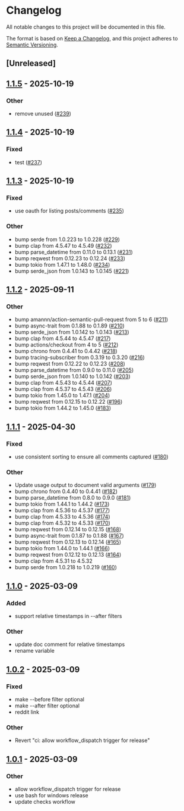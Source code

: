# Changelog

All notable changes to this project will be documented in this file.

The format is based on [Keep a Changelog](https://keepachangelog.com/en/1.0.0/),
and this project adheres to [Semantic Versioning](https://semver.org/spec/v2.0.0.html).

## [Unreleased]

## [1.1.5](https://github.com/andrewbanchich/shreddit/compare/v1.1.4...v1.1.5) - 2025-10-19

### Other

- remove unused ([#239](https://github.com/andrewbanchich/shreddit/pull/239))

## [1.1.4](https://github.com/andrewbanchich/shreddit/compare/v1.1.3...v1.1.4) - 2025-10-19

### Fixed

- test ([#237](https://github.com/andrewbanchich/shreddit/pull/237))

## [1.1.3](https://github.com/andrewbanchich/shreddit/compare/v1.1.2...v1.1.3) - 2025-10-19

### Fixed

- use oauth for listing posts/comments ([#235](https://github.com/andrewbanchich/shreddit/pull/235))

### Other

- bump serde from 1.0.223 to 1.0.228 ([#229](https://github.com/andrewbanchich/shreddit/pull/229))
- bump clap from 4.5.47 to 4.5.49 ([#232](https://github.com/andrewbanchich/shreddit/pull/232))
- bump parse_datetime from 0.11.0 to 0.13.1 ([#231](https://github.com/andrewbanchich/shreddit/pull/231))
- bump reqwest from 0.12.23 to 0.12.24 ([#233](https://github.com/andrewbanchich/shreddit/pull/233))
- bump tokio from 1.47.1 to 1.48.0 ([#234](https://github.com/andrewbanchich/shreddit/pull/234))
- bump serde_json from 1.0.143 to 1.0.145 ([#221](https://github.com/andrewbanchich/shreddit/pull/221))

## [1.1.2](https://github.com/andrewbanchich/shreddit/compare/v1.1.1...v1.1.2) - 2025-09-11

### Other

- bump amannn/action-semantic-pull-request from 5 to 6 ([#211](https://github.com/andrewbanchich/shreddit/pull/211))
- bump async-trait from 0.1.88 to 0.1.89 ([#210](https://github.com/andrewbanchich/shreddit/pull/210))
- bump serde_json from 1.0.142 to 1.0.143 ([#213](https://github.com/andrewbanchich/shreddit/pull/213))
- bump clap from 4.5.44 to 4.5.47 ([#217](https://github.com/andrewbanchich/shreddit/pull/217))
- bump actions/checkout from 4 to 5 ([#212](https://github.com/andrewbanchich/shreddit/pull/212))
- bump chrono from 0.4.41 to 0.4.42 ([#218](https://github.com/andrewbanchich/shreddit/pull/218))
- bump tracing-subscriber from 0.3.19 to 0.3.20 ([#216](https://github.com/andrewbanchich/shreddit/pull/216))
- bump reqwest from 0.12.22 to 0.12.23 ([#208](https://github.com/andrewbanchich/shreddit/pull/208))
- bump parse_datetime from 0.9.0 to 0.11.0 ([#205](https://github.com/andrewbanchich/shreddit/pull/205))
- bump serde_json from 1.0.140 to 1.0.142 ([#203](https://github.com/andrewbanchich/shreddit/pull/203))
- bump clap from 4.5.43 to 4.5.44 ([#207](https://github.com/andrewbanchich/shreddit/pull/207))
- bump clap from 4.5.37 to 4.5.43 ([#206](https://github.com/andrewbanchich/shreddit/pull/206))
- bump tokio from 1.45.0 to 1.47.1 ([#204](https://github.com/andrewbanchich/shreddit/pull/204))
- bump reqwest from 0.12.15 to 0.12.22 ([#196](https://github.com/andrewbanchich/shreddit/pull/196))
- bump tokio from 1.44.2 to 1.45.0 ([#183](https://github.com/andrewbanchich/shreddit/pull/183))

## [1.1.1](https://github.com/andrewbanchich/shreddit/compare/v1.1.0...v1.1.1) - 2025-04-30

### Fixed

- use consistent sorting to ensure all comments captured ([#180](https://github.com/andrewbanchich/shreddit/pull/180))

### Other

- Update usage output to document valid arguments ([#179](https://github.com/andrewbanchich/shreddit/pull/179))
- bump chrono from 0.4.40 to 0.4.41 ([#182](https://github.com/andrewbanchich/shreddit/pull/182))
- bump parse_datetime from 0.8.0 to 0.9.0 ([#181](https://github.com/andrewbanchich/shreddit/pull/181))
- bump tokio from 1.44.1 to 1.44.2 ([#173](https://github.com/andrewbanchich/shreddit/pull/173))
- bump clap from 4.5.36 to 4.5.37 ([#177](https://github.com/andrewbanchich/shreddit/pull/177))
- bump clap from 4.5.33 to 4.5.36 ([#174](https://github.com/andrewbanchich/shreddit/pull/174))
- bump clap from 4.5.32 to 4.5.33 ([#170](https://github.com/andrewbanchich/shreddit/pull/170))
- bump reqwest from 0.12.14 to 0.12.15 ([#168](https://github.com/andrewbanchich/shreddit/pull/168))
- bump async-trait from 0.1.87 to 0.1.88 ([#167](https://github.com/andrewbanchich/shreddit/pull/167))
- bump reqwest from 0.12.13 to 0.12.14 ([#165](https://github.com/andrewbanchich/shreddit/pull/165))
- bump tokio from 1.44.0 to 1.44.1 ([#166](https://github.com/andrewbanchich/shreddit/pull/166))
- bump reqwest from 0.12.12 to 0.12.13 ([#164](https://github.com/andrewbanchich/shreddit/pull/164))
- bump clap from 4.5.31 to 4.5.32
- bump serde from 1.0.218 to 1.0.219 ([#160](https://github.com/andrewbanchich/shreddit/pull/160))

## [1.1.0](https://github.com/andrewbanchich/shreddit/compare/v1.0.2...v1.1.0) - 2025-03-09

### Added

- support relative timestamps in --after filters

### Other

- update doc comment for relative timestamps
- rename variable

## [1.0.2](https://github.com/andrewbanchich/shreddit/compare/v1.0.1...v1.0.2) - 2025-03-09

### Fixed

- make --before filter optional
- make --after filter optional
- reddit link

### Other

- Revert "ci: allow workflow_dispatch trigger for release"

## [1.0.1](https://github.com/andrewbanchich/shreddit/compare/v1.0.0...v1.0.1) - 2025-03-09

### Other

- allow workflow_dispatch trigger for release
- use bash for windows release
- update checks workflow
